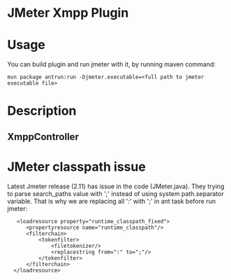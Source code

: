 JMeter Xmpp Plugin
==================

# Usage
You can build plugin and run jmeter with it, by running maven command:
```
mvn package antrun:run -Djmeter.executable=<full path to jmeter executable file>
```

# Description
## XmppController

# JMeter classpath issue
Latest Jmeter release (2.11) has issue in the code (JMeter.java). They trying to parse search_paths value with ';' instead of using system path.separator variable. That is why we are replacing all ':' with ';' in ant task before run jmeter:
```
   <loadresource property="runtime_classpath_fixed">
      <propertyresource name="runtime_classpath"/>
      <filterchain>
          <tokenfilter>
              <filetokenizer/>
              <replacestring from=":" to=";"/>
          </tokenfilter>
      </filterchain>
  </loadresource>
```
